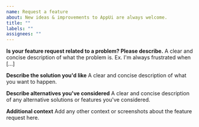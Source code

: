 ```yaml
---
name: Request a feature
about: New ideas & improvements to AppUi are always welcome.
title: ""
labels: ""
assignees: ""
---
```


<!--
Thanks for helping make AppUi better!

When suggesting an idea, give examples of the intended use case. Features that benefit the wider community are more likely to be prioritized.

The best way to get your ideas into AppUi is to help us! We love contributions and are always happy to be provide feedback and advice. Check out the contributor guide to get started:

https://github.com/iTwin/appui/blob/master/CONTRIBUTING.md
-->

**Is your feature request related to a problem? Please describe.**
A clear and concise description of what the problem is. Ex. I'm always frustrated when [...]

**Describe the solution you'd like**
A clear and concise description of what you want to happen.

**Describe alternatives you've considered**
A clear and concise description of any alternative solutions or features you've considered.

**Additional context**
Add any other context or screenshots about the feature request here.
